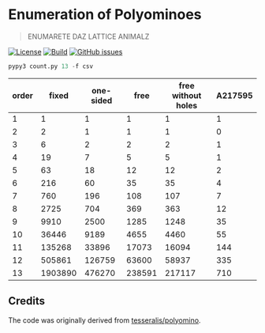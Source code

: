 Enumeration of Polyominoes
==

> ENUMARETE DAZ LATTICE ANIMALZ

[![License](https://img.shields.io/github/license/aureooms-research/polyominoes.svg)](https://raw.githubusercontent.com/aureooms-research/polyominoes/master/LICENSE)
[![Build](https://img.shields.io/travis/aureooms-research/polyominoes/master.svg)](https://travis-ci.org/aureooms-research/polyominoes/branches)
[![GitHub issues](https://img.shields.io/github/issues/aureooms-research/polyominoes.svg)](https://github.com/aureooms-research/polyominoes/issues)

```py
pypy3 count.py 13 -f csv
```

  |                order |                fixed |            one-sided |                 free |   free without holes |              A217595 |
  | -------------------- | -------------------- | -------------------- | -------------------- | -------------------- | -------------------- |
  |                    1 |                    1 |                    1 |                    1 |                    1 |                    1 |
  |                    2 |                    2 |                    1 |                    1 |                    1 |                    0 |
  |                    3 |                    6 |                    2 |                    2 |                    2 |                    1 |
  |                    4 |                   19 |                    7 |                    5 |                    5 |                    1 |
  |                    5 |                   63 |                   18 |                   12 |                   12 |                    2 |
  |                    6 |                  216 |                   60 |                   35 |                   35 |                    4 |
  |                    7 |                  760 |                  196 |                  108 |                  107 |                    7 |
  |                    8 |                 2725 |                  704 |                  369 |                  363 |                   12 |
  |                    9 |                 9910 |                 2500 |                 1285 |                 1248 |                   35 |
  |                   10 |                36446 |                 9189 |                 4655 |                 4460 |                   55 |
  |                   11 |               135268 |                33896 |                17073 |                16094 |                  144 |
  |                   12 |               505861 |               126759 |                63600 |                58937 |                  335 |
  |                   13 |              1903890 |               476270 |               238591 |               217117 |                  710 |


## Credits

The code was originally derived from
[tesseralis/polyomino](https://github.com/tesseralis/polyomino).
